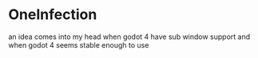# OneInfection
an idea comes into my head when godot 4 have sub window support and when godot 4 seems stable enough to use
